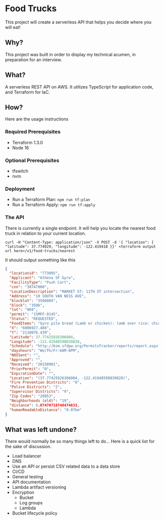 # Food Trucks

This project will create a serverless API that helps you decide where you will eat!

## Why?

This project was built in order to display my technical acumen, in preparation for an interview.

## What?

A serverless REST API on AWS. It utilizes TypeScript for application code, and Terraform for IaC.

## How?

Here are the usage instructions

### Required Prerequisites

- Terraform 1.3.0
- Node 16

### Optional Prerequisites

- tfswitch
- nvm

### Deployment

- Run a Terraform Plan: `npm run tf:plan`
- Run a Terraform Apply: `npm run tf:apply`

### The API

There is currently a single endpoint. It will help you locate the nearest food truck in relation to your current location.

```
curl -H "Content-Type: application/json" -X POST -d '{ "location": { "latitude": 37.774929, "longitude": -122.419418 }}' <terraform output url here>/v1/food-trucks/nearest
```

It should output something like this

```json
{
  "locationid": "773095",
  "Applicant": "Athena SF Gyro",
  "FacilityType": "Push Cart",
  "cnn": "30747000",
  "LocationDescription": "MARKET ST: 11TH ST intersection",
  "Address": "10 SOUTH VAN NESS AVE",
  "blocklot": "3506004",
  "block": "3506",
  "lot": "004",
  "permit": "15MFF-0145",
  "Status": "REQUESTED",
  "FoodItems": "Gyro pita bread (Lamb or chicken): lamb over rice: chicken over rice: chicken biryani rice: soft drinks",
  "X": "6006927.466",
  "Y": "2110076.439",
  "Latitude": 37.77425926306004,
  "Longitude": -122.41948598839828,
  "Schedule": "http://bsm.sfdpw.org/PermitsTracker/reports/report.aspx?title=schedule&report=rptSchedule&params=permit=15MFF-0145&ExportPDF=1&Filename=15MFF-0145_schedule.pdf",
  "dayshours": "We/Th/Fr:6AM-6PM",
  "NOISent": "",
  "Approved": "",
  "Received": "20150901",
  "PriorPermit": "0",
  "ExpirationDate": "",
  "Location": "(37.77425926306004, -122.41948598839828)",
  "Fire Prevention Districts": "8",
  "Police Districts": "2",
  "Supervisor Districts": "9",
  "Zip Codes": "28853",
  "Neighborhoods (old)": "19",
  "distance": 0.07470710740474633,
  "humanReadableDistance": "0.07km"
}
```

## What was left undone?

There would normally be so many things left to do... Here is a quick list for the sake of discussion.

- Load balancer
- DNS
- Use an API or persist CSV related data to a data store
- CI/CD
- General testing
- API documentation
- Lambda artifact versioning
- Encryption
  - Bucket
  - Log groups
  - Lambda
- Bucket lifecycle policy
